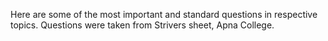 Here are some of the most important and standard questions in respective topics.
Questions were taken from Strivers sheet, Apna College.
